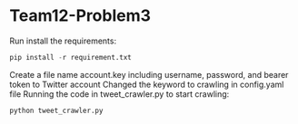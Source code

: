 # Team12-Problem3

Run install the requirements: 
```python
pip install -r requirement.txt
```
Create a file name account.key including username, password, and bearer token to Twitter account
Changed the keyword to crawling in config.yaml file
Running the code in tweet_crawler.py to start crawling:
```
python tweet_crawler.py
```